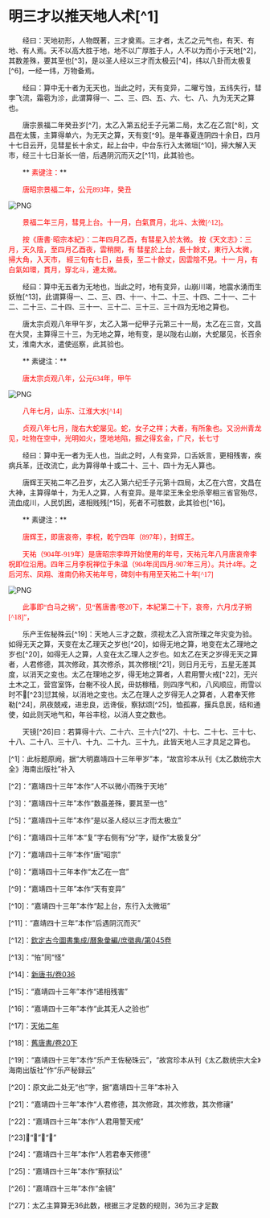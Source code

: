 # 明三才以推天地人术[^1]
　　经曰：天地初形，人物既著，三才奠焉。三才者，太乙之元气也，有天、有地、有人焉。天不以高大胜于地，地不以广厚胜于人，人不以为而小于天地[^2]，其数差殊，要其至也[^3]，是以圣人经以三才而太极云[^4]，纬以八卦而太极复[^6]，一经一纬，万物备焉。

　　经曰：算中无十者为无天也，当此之时，天有变异，二曜亏蚀，五纬失行，彗孛飞流，霜雹为沴，此谓算得一、二、三、四、五、六、七、八、九为无天之算也。

　　唐宗景福二年癸丑岁[^7]，太乙入第五纪壬子元第二局，太乙在乙宫[^8]，文昌在太簇，主算得单六，为无天之算，天有变[^9]。是年春夏连阴四十余日，四月十七日云开，见彗星长十余丈，起上台中，中台东行入太微垣[^10]，掃大解入天市，经三十七日渐长一倍，后遇阴沉而灭之[^11]，此其验也。

　　** <font face="楷体" color="red">素键注：</font>**

<font face="楷体" color="red">　　唐昭宗景福二年，公元893年，癸丑</font>

![PNG](images/ad893.png)

　　<font face="楷体" color="red">景福二年三月，彗見上台。十一月，白氣貫月，北斗、太微[^12]。</font>

　　<font face="楷体" color="red">按《唐書·昭宗本紀》：二年四月乙酉，有彗星入於太微。 按《天文志》：三月，天久陰，至四月乙酉夜，雲稍開，有 彗星於上台，長十餘丈，東行入太微，掃大角，入天市， 經三旬有七日，益長，至二十餘丈，因雲陰不見。十一 月，有白氣如環，貫月，穿北斗，連太微。</font>

　　经曰：算中无五者为无地也，当此之时，地有变异，山崩川竭，地震水湧而生妖恠[^13]，此谓算得一、二、三、四、十一、十二、十三、十四、二十一、二十二、二十三、二十四、三十一、三十二、三十三、三十四为无地之算也。

　　唐太宗贞观八年甲午岁，太乙入第一纪甲子元第三十一局，太乙在三宫，文昌在大炅，主算得三十三，为无地之算，地有变，是以陇右山崩，大蛇屡见，长百余丈，淮南大水，遣使巡察，此其验也。

　　** <font face="楷体">素键注：</font>**

　　<font face="楷体" color="red">唐太宗贞观八年，公元634年，甲午</font>

![PNG](images/ad634.png)

　　<font face="楷体" color="red">八年七月，山东、江淮大水[^14]</font>

　　<font face="楷体" color="red">贞观八年七月，陇右大蛇屡见。蛇，女子之祥；大者，有所象也。又汾州青龙见，吐物在空中，光明如火，堕地地陷，掘之得玄金，广尺，长七寸</font>

　　经曰：算中无一者为无人也，当此之时，人有变异，口舌妖言，更相残害，疾病兵革，迁改流亡，此为算得单十或二十、三十、四十为无人算也。

　　唐辉王天祐二年乙丑岁，太乙入第六纪壬子元第十四局，太乙在六宫，文昌在大神，主算得单十，为无人之算，人有变异。是年梁王朱全忠杀宰相三省官殆尽，流血成川，人民饥困，递相贱残[^15]，死者不可胜数，此其验也[^16]。

　　** <font face="楷体">素键注：</font>**

　　<font face="楷体" color="red">唐辉王，即唐哀帝，李柷，乾宁四年（897年），封辉王。</font>

　　<font face="楷体" color="red">天祐（904年-919年）是唐昭宗李晔开始使用的年号，天祐元年八月唐哀帝李柷即位沿用。四年三月李柷禅位于朱温（904年闰四月-907年三月）。共计4年。之后河东、凤翔、淮南仍称天祐年号，碑刻中有用至天祐二十年[^17]</font>

![PNG](images/ad905.png)

　　<font face="楷体" color="red">此事即“白马之祸”，见“舊唐書/卷20下，本紀第二十下，哀帝，六月戊子朔[^18]”，</font>

　　乐产王佐秘殊云[^19]：天地人三才之数，须视太乙入宫所理之年灾变为验。如得无天之算，天变在太乙理天之岁也[^20]，如得无地之算，地变在太乙理地之岁也[^20]，如得无人之算，人变在太乙理人之岁也。如太乙在天之岁得无天之算者，人君修德，其次修政，其次修杀，其次修根[^21]，则日月无亏，五星无差其度，以消天之变也。太乙在理地之岁，得无地之算者，人君用警火戒[^22]，无兴土木之工，营宫室饰，台榭不役人民，毌妨稼穑，则四序气和，八风顺应，雨雪以时不𠎝[^23]愆其候，以消地之变也。太乙在理人之岁得无人之算者，人君奉天修勒[^24]，夙夜兢戒，进忠良，远谗佞，察狱颂[^25]，恤孤寡，揠兵息民，结和通使，如此则天地气和，年谷丰稔，以消人变之数也。

　　天镜[^26]曰：若算得十六、二十六、三十六[^27]、十七、二十七、三十七、十八、二十八、三十八、十九、二十九、三十九，此皆天地人三才具足之算也。

[^1]：此标题原阙，据“大明嘉靖四十三年甲岁”本，“故宫珍本从刊《太乙数统宗大全》海南出版社”补入

[^2]：“嘉靖四十三年”本作“人不以微小而殊于天地”

[^3]：“嘉靖四十三年”本作“数虽差殊，要其至一也”

[^5]：“嘉靖四十三年”本作“是以圣人经以三才而太极立”

[^6]：“嘉靖四十三年”本“复”字右侧有“分”字，疑作“太极复分”

[^7]：“嘉靖四十三年”本作“唐”昭宗”

[^8]：“嘉靖四十三年本作“太乙在一宫”

[^9]：“嘉靖四十三年”本作“天有变异”

[^10]：“嘉靖四十三年”本作“起上台，东行入太微垣”

[^11]：“嘉靖四十三年”本作“后遇阴沉而灭”

[^12]：[欽定古今圖書集成/曆象彙編/庶徵典/第045卷](https://zh.wikisource.org/wiki/%E6%AC%BD%E5%AE%9A%E5%8F%A4%E4%BB%8A%E5%9C%96%E6%9B%B8%E9%9B%86%E6%88%90/%E6%9B%86%E8%B1%A1%E5%BD%99%E7%B7%A8/%E5%BA%B6%E5%BE%B5%E5%85%B8/%E7%AC%AC045%E5%8D%B7)

[^13]：“恠”同“怪”

[^14]：[新唐书/卷036](https://zh.wikisource.org/zh-hans/%E6%96%B0%E5%94%90%E6%9B%B8/%E5%8D%B7036)

[^15]：“嘉靖四十三年”本作“递相残害”

[^16]：“嘉靖四十三年”本作“此其无人之验也”

[^17]：[天佑二年](https://baike.baidu.com/item/%E5%A4%A9%E7%A5%90%E4%BA%8C%E5%B9%B4/13022901)

[^18]：[舊唐書/卷20下](https://zh.wikisource.org/zh/%E8%88%8A%E5%94%90%E6%9B%B8/%E5%8D%B720%E4%B8%8B)

[^19]：“嘉靖四十三年”本作“乐产王佐秘珠云”，“故宫珍本从刊《太乙数统宗大全》海南出版社”作“乐产秘録云”

[^20]：原文此二处无“也”字，据“嘉靖四十三年”本补入

[^21]：“嘉靖四十三年”本作“人君修德，其次修政，其次修救，其次修禳”

[^22]：“嘉靖四十三年”本作“人君用警天戒”

[^23]：“𠎝”同“愆”

[^24]：“嘉靖四十三年”本作“人若君奉天修德”

[^25]：“嘉靖四十三年”本作“察狱讼”

[^26]：“嘉靖四十三年”本作“金镜”

[^27]：太乙主算算无36此数，根据三才足数的规则，36为三才足数
